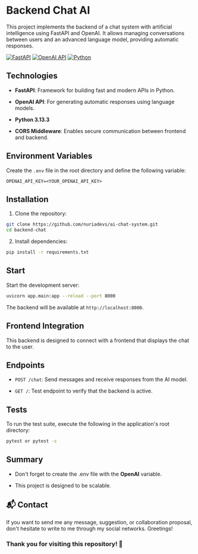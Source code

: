 # Backend Chat AI

This project implements the backend of a chat system with artificial intelligence using FastAPI and OpenAI. It allows managing conversations between users and an advanced language model, providing automatic responses.

[![FastAPI](https://img.shields.io/badge/FastAPI-005571?style=for-the-badge&logo=fastapi)](https://fastapi.tiangolo.com/) [![OpenAI API](https://img.shields.io/badge/OpenAI-4A4A55?style=for-the-badge&logo=openai)](https://platform.openai.com/) [![Python](https://img.shields.io/badge/Python-3.13.3-blue?style=for-the-badge&logo=python&logoColor=yellow)](https://www.python.org/downloads/release/python-3133/)


## Technologies 

-   **FastAPI**: Framework for building fast and modern APIs in Python.
    
-   **OpenAI API**: For generating automatic responses using language models.
    
-   **Python 3.13.3**
    
-   **CORS Middleware**: Enables secure communication between frontend and backend.
    

## Environment Variables

Create the `.env` file in the root directory and define the following variable:

```env
OPENAI_API_KEY=<YOUR_OPENAI_API_KEY>
```

## Installation

1.  Clone the repository:

```bash
git clone https://github.com/nuriadevs/ai-chat-system.git
cd backend-chat
```

2.  Install dependencies:

```bash
pip install -r requirements.txt
```

## Start

Start the development server:

```bash
uvicorn app.main:app --reload --port 8000
```

The backend will be available at `http://localhost:8000`.

## Frontend Integration

This backend is designed to connect with a frontend that displays the chat to the user.

## Endpoints

-   `POST /chat`: Send messages and receive responses from the AI model.
    
-   `GET /`: Test endpoint to verify that the backend is active.
    

## Tests

To run the test suite, execute the following in the application's root directory:

```bash
pytest or pytest -s

```

## Summary

-   Don't forget to create the .env file with the **OpenAI** variable.
    
-   This project is designed to be scalable.
    

## 📬 Contact

If you want to send me any message, suggestion, or collaboration proposal, don't hesitate to write to me through my social networks. Greetings!

### Thank you for visiting this repository! 🚀